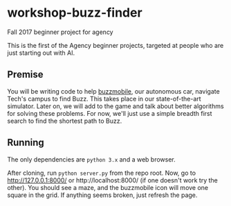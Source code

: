 # workshop-buzz-finder
Fall 2017 beginner project for agency

This is the first of the Agency beginner projects, targeted at people who are just starting out with AI. 

## Premise

You will be writing code to help [buzzmobile](https://github.com/gtagency/buzzmobile), our autonomous car, navigate Tech's campus to find Buzz.
This takes place in our state-of-the-art simulator. Later on, we will add to the game and talk about better algorithms
for solving these problems. For now, we'll just use a simple breadth first search to find the shortest path to Buzz. 

## Running

The only dependencies are `python 3.x` and a web browser. 

After cloning, run `python server.py` from the repo root.
Now, go to http://127.0.0.1:8000/ or http://localhost:8000/ (if one doesn't work try the other).
You should see a maze, and the buzzmobile icon will move one square in the grid. If anything seems broken, just refresh the page.

